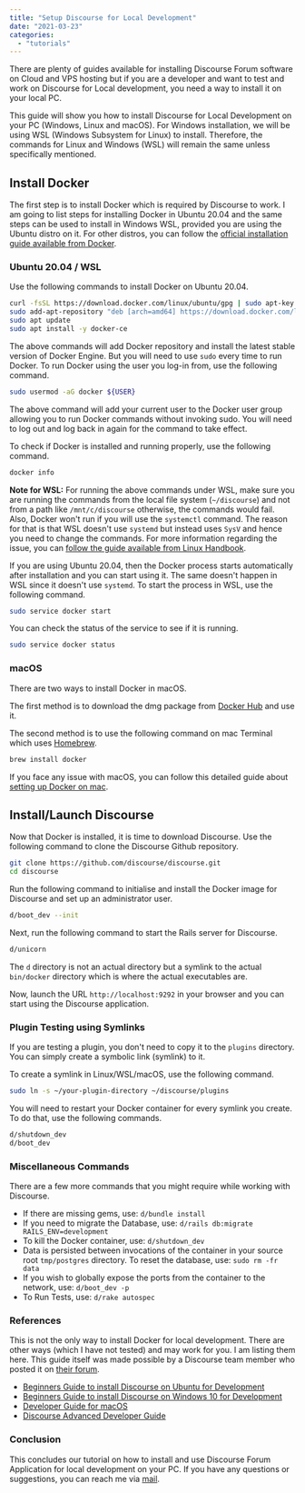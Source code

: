 ```yaml
---
title: "Setup Discourse for Local Development"
date: "2021-03-23"
categories: 
  - "tutorials"
---
```


There are plenty of guides available for installing Discourse Forum software on Cloud and VPS hosting but if you are a developer and want to test and work on Discourse for Local development, you need a way to install it on your local PC.

This guide will show you how to install Discourse for Local Development on your PC (Windows, Linux and macOS). For Windows installation, we will be using WSL (Windows Subsystem for Linux) to install. Therefore, the commands for Linux and Windows (WSL) will remain the same unless specifically mentioned.

## Install Docker

The first step is to install Docker which is required by Discourse to work. I am going to list steps for installing Docker in Ubuntu 20.04 and the same steps can be used to install in Windows WSL, provided you are using the Ubuntu distro on it. For other distros, you can follow the [official installation guide available from Docker](https://docs.docker.com/engine/install/).

### Ubuntu 20.04 / WSL

Use the following commands to install Docker on Ubuntu 20.04.

```bash
curl -fsSL https://download.docker.com/linux/ubuntu/gpg | sudo apt-key add -
sudo add-apt-repository "deb [arch=amd64] https://download.docker.com/linux/ubuntu $(lsb_release -cs) stable"
sudo apt update
sudo apt install -y docker-ce
```

The above commands will add Docker repository and install the latest stable version of Docker Engine. But you will need to use `sudo` every time to run Docker. To run Docker using the user you log-in from, use the following command.

```bash
sudo usermod -aG docker ${USER}
```

The above command will add your current user to the Docker user group allowing you to run Docker commands without invoking sudo. You will need to log out and log back in again for the command to take effect.

To check if Docker is installed and running properly, use the following command.

```bash
docker info
```

**Note for WSL:** For running the above commands under WSL, make sure you are running the commands from the local file system (`~/discourse`) and not from a path like `/mnt/c/discourse` otherwise, the commands would fail. Also, Docker won't run if you will use the `systemctl` command. The reason for that is that WSL doesn't use `systemd` but instead uses `SysV` and hence you need to change the commands. For more information regarding the issue, you can [follow the guide available from Linux Handbook](https://linuxhandbook.com/system-has-not-been-booted-with-systemd/).

If you are using Ubuntu 20.04, then the Docker process starts automatically after installation and you can start using it. The same doesn't happen in WSL since it doesn't use `systemd`. To start the process in WSL, use the following command.

```bash
sudo service docker start
```

You can check the status of the service to see if it is running.

```bash
sudo service docker status
```

### macOS

There are two ways to install Docker in macOS.

The first method is to download the dmg package from [Docker Hub](https://hub.docker.com/editions/community/docker-ce-desktop-mac/) and use it.

The second method is to use the following command on mac Terminal which uses [Homebrew](https://brew.sh/).

```bash
brew install docker
```

If you face any issue with macOS, you can follow this detailed guide about [setting up Docker on mac](https://medium.com/crowdbotics/a-complete-one-by-one-guide-to-install-docker-on-your-mac-os-using-homebrew-e818eb4cfc3).

## Install/Launch Discourse

Now that Docker is installed, it is time to download Discourse. Use the following command to clone the Discourse Github repository.

```bash
git clone https://github.com/discourse/discourse.git
cd discourse
```

Run the following command to initialise and install the Docker image for Discourse and set up an administrator user.

```bash
d/boot_dev --init
```

Next, run the following command to start the Rails server for Discourse.

```bash
d/unicorn
```

The `d` directory is not an actual directory but a symlink to the actual `bin/docker` directory which is where the actual executables are.

Now, launch the URL `http://localhost:9292` in your browser and you can start using the Discourse application.

### Plugin Testing using Symlinks

If you are testing a plugin, you don't need to copy it to the `plugins` directory. You can simply create a symbolic link (symlink) to it.

To create a symlink in Linux/WSL/macOS, use the following command.

```bash
sudo ln -s ~/your-plugin-directory ~/discourse/plugins
```

You will need to restart your Docker container for every symlink you create. To do that, use the following commands.

```bash
d/shutdown_dev
d/boot_dev
```

### Miscellaneous Commands

There are a few more commands that you might require while working with Discourse.

- If there are missing gems, use: `d/bundle install`
- If you need to migrate the Database, use: `d/rails db:migrate RAILS_ENV=development`
- To kill the Docker container, use: `d/shutdown_dev`
- Data is persisted between invocations of the container in your source root `tmp/postgres` directory. To reset the database, use: `sudo rm -fr data`
- If you wish to globally expose the ports from the container to the network, use: `d/boot_dev -p`
- To Run Tests, use: `d/rake autospec`

### References

This is not the only way to install Docker for local development. There are other ways (which I have not tested) and may work for you. I am listing them here. This guide itself was made possible by a Discourse team member who posted it on [their forum](https://meta.discourse.org/t/beginners-guide-to-install-discourse-for-development-using-docker/102009).

- [Beginners Guide to install Discourse on Ubuntu for Development](https://meta.discourse.org/t/beginners-guide-to-install-discourse-on-ubuntu-for-development/14727)
- [Beginners Guide to install Discourse on Windows 10 for Development](https://meta.discourse.org/t/beginners-guide-to-install-discourse-on-windows-10-for-development/75149)
- [Developer Guide for macOS](https://github.com/discourse/discourse/blob/master/docs/DEVELOPMENT-OSX-NATIVE.md)
- [Discourse Advanced Developer Guide](https://github.com/discourse/discourse/blob/master/docs/DEVELOPER-ADVANCED.md)

### Conclusion

This concludes our tutorial on how to install and use Discourse Forum Application for local development on your PC. If you have any questions or suggestions, you can reach me via [mail](mailto:navjot@nspeaks.com).
